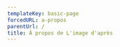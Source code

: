 ```yaml
---
templateKey: basic-page
forcedURL: a-propos
parentUrl: /
title: À propos de L'image d'après
---
```

